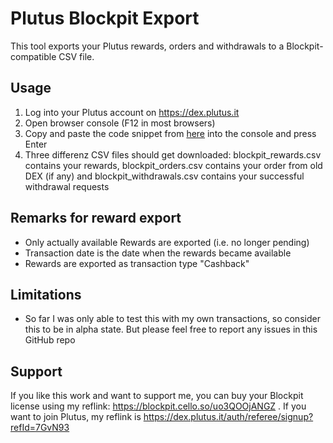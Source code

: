 # Plutus Blockpit Export

This tool exports your Plutus rewards, orders and withdrawals to a Blockpit-compatible CSV file.

## Usage
1. Log into your Plutus account on https://dex.plutus.it
2. Open browser console (F12 in most browsers)
3. Copy and paste the code snippet from [here](blockpit-rewards.js) into the console and press Enter
4. Three differenz CSV files should get downloaded: blockpit_rewards.csv contains your rewards, blockpit_orders.csv contains your order from old DEX (if any) and blockpit_withdrawals.csv contains your successful withdrawal requests

## Remarks for reward export
- Only actually available Rewards are exported (i.e. no longer pending)
- Transaction date is the date when the rewards became available
- Rewards are exported as transaction type "Cashback"

## Limitations
- So far I was only able to test this with my own transactions, so consider this to be in alpha state. But please feel free to report any issues in this GitHub repo

## Support

If you like this work and want to support me, you can buy your Blockpit license using my reflink: https://blockpit.cello.so/uo3QOOjANGZ . If you want to join Plutus, my reflink is https://dex.plutus.it/auth/referee/signup?refId=7GvN93

